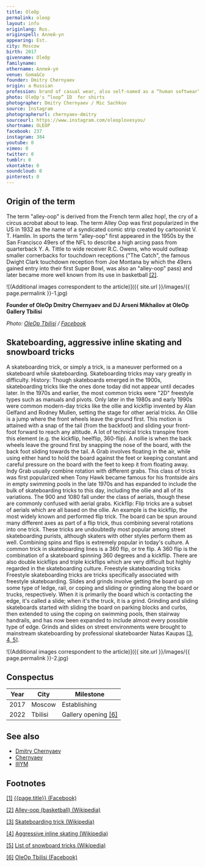 ```yaml
---
title: OleOp
permalink: oleop
layout: info
originlang: Rus.
originspell: Аллей-уп
appearing: Est.
city: Moscow
birth: 2017
givenname: OleOp
familyname:
othername: Аллей-уп
venue: Goma&Co
founder: Dmitry Chernyaev
origin: a Russian
profession: brand of casual wear, also self-named as a “human softwear” and founded by artist Dmitry Chernyaev (Дмитрий Черняев)
photo: OleOp's “loop” ID  for shirts
photographer: Dmitry Chernyaev / Mic Sachkov
source: Instagram
photographerurl: chernyaev-dmitry
sourceurl: https://www.instagram.com/oleoplovesyou/
shortname: OLEOP
facebook: 237
instagram: 384
youtube: 0
vimeo: 0
twitter: 0
tumblr: 0
vkontakte: 0
soundcloud: 0
pinterest: 0
---
```


## Origin of the term

The term "alley-oop" is derived from the French term allez hop!, the cry of a circus acrobat about to leap. The term Alley Oop was first popularized in the US in 1932 as the name of a syndicated comic strip created by cartoonist V. T. Hamlin. In sports the term "alley-oop" first appeared in the 1950s by the San Francisco 49ers of the NFL to describe a high arcing pass from quarterback Y. A. Tittle to wide receiver R.C. Owens, who would outleap smaller cornerbacks for touchdown receptions ("The Catch", the famous Dwight Clark touchdown reception from Joe Montana by which the 49ers gained entry into their first Super Bowl, was also an "alley-oop" pass) and later became more well known from its use in basketball <span id="a2">[\[2\]](#f2)</span>.

![(Additional images correspondent to the article)]({{ site.url }}/images/{{ page.permalink }}-1.jpg)

**Founder of OleOp Dmitry Chernyaev and DJ Arseni Mikhailov at OleOp Gallery Tbilisi**

*Photo: [OleOp Tbilisi](https://www.facebook.com/groups/oleoptbilisi) / [Facebook](https://www.facebook.com/photo/?fbid=521955149944352&set=gm.1308084379959641&idorvanity=1278761379558608)*

## Skateboarding, aggressive inline skating and snowboard tricks

A skateboarding trick, or simply a trick, is a maneuver performed on a skateboard while skateboarding. Skateboarding tricks may vary greatly in difficulty. History: Though skateboards emerged in the 1900s, skateboarding tricks like the ones done today did not appear until decades later. In the 1970s and earlier, the most common tricks were "2D" freestyle types such as manuals and pivots. Only later in the 1980s and early 1990s were common modern-day tricks like the ollie and kickflip invented by Alan Gelfand and Rodney Mullen, setting the stage for other aerial tricks. An Ollie is a jump where the front wheels leave the ground first. This motion is attained with a snap of the tail (from the backfoot) and sliding your front-foot forward to reach any altitude. A lot of technical tricks transpire from this element (e.g. the kickflip, heelflip, 360-flip). A nollie is when the back wheels leave the ground first by snapping the nose of the board, with the back foot sliding towards the tail. A Grab involves floating in the air, while using either hand to hold the board against the feet or keeping constant and careful pressure on the board with the feet to keep it from floating away. Indy Grab usually combine rotation with different grabs. This class of tricks was first popularized when Tony Hawk became famous for his frontside airs in empty swimming pools in the late 1970s and has expanded to include the bulk of skateboarding tricks to this day, including the ollie and all of its variations. The 900 and 1080 fall under the class of aerials, though these are commonly confused with aerial grabs. Kickflip: Flip tricks are a subset of aerials which are all based on the ollie. An example is the kickflip, the most widely known and performed flip trick. The board can be spun around many different axes as part of a flip trick, thus combining several rotations into one trick. These tricks are undoubtedly most popular among street skateboarding purists, although skaters with other styles perform them as well. Combining spins and flips is extremely popular in today's culture. A common trick in skateboarding lines is a 360 flip, or tre flip. A 360 flip is the combination of a skateboard spinning 360 degrees and a kickflip. There are also double kickflips and triple kickflips which are very difficult but highly regarded in the skateboarding culture. Freestyle skateboarding tricks
Freestyle skateboarding tricks are tricks specifically associated with freestyle skateboarding. Slides and grinds involve getting the board up on some type of ledge, rail, or coping and sliding or grinding along the board or trucks, respectively. When it is primarily the board which is contacting the edge, it's called a slide; when it's the truck, it is a grind. Grinding and sliding skateboards started with sliding the board on parking blocks and curbs, then extended to using the coping on swimming pools, then stairway handrails, and has now been expanded to include almost every possible type of edge. Grinds and slides on street environments were brought to mainstream skateboarding by professional skateboarder Natas Kaupas <span id="a3">[\[3, 4, 5\]](#f3)</span>.

![(Additional images correspondent to the article)]({{ site.url }}/images/{{ page.permalink }}-2.jpg)

## Conspectus

|Year|City|Milestone|
|-|-|-|
|2017|Moscow|Establishing|
|2022|Tbilisi|Gallery opening <span id="a6">[\[6\]](#f6)</span>|

## See also

+ [Dmitry Chernyaev](chernyaev-dmitry)
+ [Chernyaev](chernyaev)
+ [IIIYM](iiiym)

## Footnotes

[[1]](#a1) <span id="f1"></span> [{{page.title}} (Facebook)](https://www.facebook.com/oleoplovesyou/)

[[2]](#a2) <span id="f2"></span> [Alley-oop (basketball) (Wikipedia)](https://en.wikipedia.org/wiki/Alley-oop_(basketbal))

[[3]](#a3) <span id="f3"></span> [Skateboarding trick (Wikipedia)](https://en.wikipedia.org/wiki/Skateboarding_trick)

[[4]](#a3) <span id="f3"></span> [Aggressive inline skating (Wikipedia)](https://en.wikipedia.org/wiki/Aggressive_inline_skating#Alley-oop)

[[5]](#a3) <span id="f3"></span> [List of snowboard tricks (Wikipedia)](https://en.wikipedia.org/wiki/List_of_snowboard_tricks#Spins)

[[6]](#a6) <span id="f6"></span> [OleOp Tbilisi (Facebook)](https://www.facebook.com/groups/oleoptbilisi/reels)
